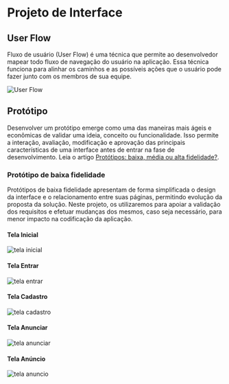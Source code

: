 
# Projeto de Interface

## User Flow

Fluxo de usuário (User Flow) é uma técnica que permite ao desenvolvedor mapear todo fluxo de navegação do usuário na aplicação. Essa técnica funciona para alinhar os caminhos e as possíveis ações que o usuário pode fazer junto com os membros de sua equipe.

![User Flow](https://i.ibb.co/wwdBRJp/Captura-de-tela-2024-04-17-162110.png)

## Protótipo

Desenvolver um protótipo emerge como uma das maneiras mais ágeis e econômicas de validar uma ideia, conceito ou funcionalidade. Isso permite a interação, avaliação, modificação e aprovação das principais características de uma interface antes de entrar na fase de desenvolvimento. Leia o artigo [Protótipos: baixa, média ou alta fidelidade?](https://medium.com/ladies-that-ux-br/prot%C3%B3tipos-baixa-m%C3%A9dia-ou-alta-fidelidade-71d897559135).

### Protótipo de baixa fidelidade

Protótipos de baixa fidelidade apresentam de forma simplificada o design da interface e o relacionamento entre suas páginas, permitindo evolução da proposta da solução. Neste projeto, os utilizaremos para apoiar a validação dos requisitos e efetuar mudanças dos mesmos, caso seja necessário, para menor impacto na codificação da aplicação.

#### Tela Inicial
![tela inicial](https://i.ibb.co/Yf7WpXH/Tela-Inicial.png)

#### Tela Entrar 
![tela entrar](https://i.ibb.co/Dw0LYKy/Tela-Entrar.png)

#### Tela Cadastro
![tela cadastro](https://i.ibb.co/r3xzY83/Tela-Cadastro.png)

#### Tela Anunciar
![tela anunciar](https://i.ibb.co/LrmfQ9f/Tela-Anunciar.png)

#### Tela Anúncio
![tela anuncio](https://i.ibb.co/DwnQv0x/Tela-An-ncio.png)

